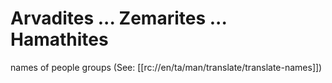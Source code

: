 # Arvadites ... Zemarites ... Hamathites

names of people groups (See: [[rc://en/ta/man/translate/translate-names]])

